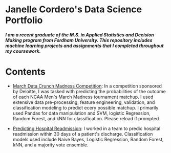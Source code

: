 # **Janelle Cordero's Data Science Portfolio**

##### I am a recent graduate of the M.S. in Applied Statistics and Decision Making program from Fordham University. This repository includes machine learning projects and assignments that I completed throughout my coursework.

# Contents

- [March Data Crunch Madness Competition](https://github.com/jcordero219/Janelle-Cordero-Data-Science-Portfolio/blob/master/March%20Data%20Crunch%20Madness.ipynb): In a competition sponsored by Deloitte, I was tasked with predicting the probabilities of the outcome of each NCAA Men's March Madness tournament matchup. I used extensive data pre-processing, feature engineering, validation, and classification modeling to predict ecery possible matchup. I primarily used Pandas for data manipulation and SVM, logistic Regression, Random Forest, and kNN for classification. Please reload if prompted.

- [Predicting Hospital Readmission](https://github.com/jcordero219/Janelle-Cordero-Data-Science-Portfolio/blob/master/Predicting%20Hospital%20Readmission.ipynb): I worked in a team to predic hospital readmission within 30 days of a patient's discharge. Classification models used include Naive Bayes, Logistic Regression, Random Forest, kNN, and a majority vote ensemble.
